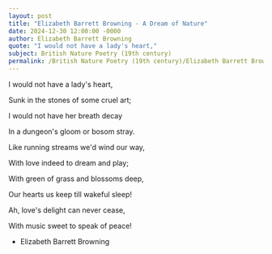 ```yaml
---
layout: post
title: "Elizabeth Barrett Browning - A Dream of Nature"
date: 2024-12-30 12:00:00 -0000
author: Elizabeth Barrett Browning
quote: "I would not have a lady's heart,"
subject: British Nature Poetry (19th century)
permalink: /British Nature Poetry (19th century)/Elizabeth Barrett Browning/Elizabeth Barrett Browning - A Dream of Nature
---
```


I would not have a lady's heart,

Sunk in the stones of some cruel art;

I would not have her breath decay

In a dungeon's gloom or bosom stray.

Like running streams we'd wind our way,

With love indeed to dream and play;

With green of grass and blossoms deep,

Our hearts us keep till wakeful sleep!

Ah, love's delight can never cease,

With music sweet to speak of peace!

- Elizabeth Barrett Browning
